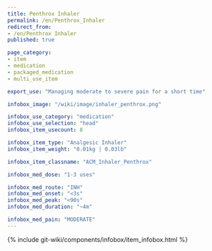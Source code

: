 ```yaml
---
title: Penthrox Inhaler
permalink: /en/Penthrox_Inhaler
redirect_from:
- /en/Penthrox Inhaler
published: true

page_category:
- item
- medication
- packaged_medication
- multi_use_item

export_use: "Managing moderate to severe pain for a short time"

infobox_image: "/wiki/image/inhaler_penthrox.png"

infobox_use_category: "medication"
infobox_use_selection: "head"
infobox_item_usecount: 8

infobox_item_type: "Analgesic Inhaler"
infobox_item_weight: "0.01kg | 0.03lb"

infobox_item_classname: "ACM_Inhaler_Penthrox"

infobox_med_dose: "1-3 uses"

infobox_med_route: "INH"
infobox_med_onset: "<3s"
infobox_med_peak: "<90s"
infobox_med_duration: "~4m"

infobox_med_pain: "MODERATE"
---
```


{% include git-wiki/components/infobox/item_infobox.html %}
